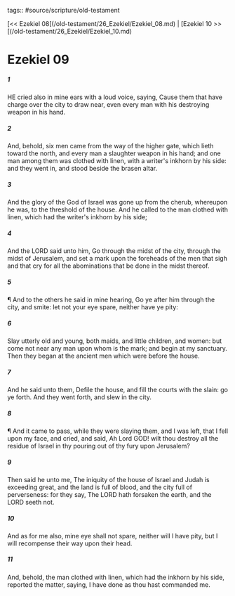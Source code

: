tags:: #source/scripture/old-testament

[<< Ezekiel 08[(/old-testament/26_Ezekiel/Ezekiel_08.md) | [Ezekiel 10 >>[(/old-testament/26_Ezekiel/Ezekiel_10.md)

# Ezekiel 09

##### 1

HE cried also in mine ears with a loud voice, saying, Cause them that have charge over the city to draw near, even every man with his destroying weapon in his hand.

##### 2

And, behold, six men came from the way of the higher gate, which lieth toward the north, and every man a slaughter weapon in his hand; and one man among them was clothed with linen, with a writer's inkhorn by his side: and they went in, and stood beside the brasen altar.

##### 3

And the glory of the God of Israel was gone up from the cherub, whereupon he was, to the threshold of the house. And he called to the man clothed with linen, which had the writer's inkhorn by his side;

##### 4

And the LORD said unto him, Go through the midst of the city, through the midst of Jerusalem, and set a mark upon the foreheads of the men that sigh and that cry for all the abominations that be done in the midst thereof.

##### 5

¶ And to the others he said in mine hearing, Go ye after him through the city, and smite: let not your eye spare, neither have ye pity:

##### 6

Slay utterly old and young, both maids, and little children, and women: but come not near any man upon whom is the mark; and begin at my sanctuary. Then they began at the ancient men which were before the house.

##### 7

And he said unto them, Defile the house, and fill the courts with the slain: go ye forth. And they went forth, and slew in the city.

##### 8

¶ And it came to pass, while they were slaying them, and I was left, that I fell upon my face, and cried, and said, Ah Lord GOD! wilt thou destroy all the residue of Israel in thy pouring out of thy fury upon Jerusalem?

##### 9

Then said he unto me, The iniquity of the house of Israel and Judah is exceeding great, and the land is full of blood, and the city full of perverseness: for they say, The LORD hath forsaken the earth, and the LORD seeth not.

##### 10

And as for me also, mine eye shall not spare, neither will I have pity, but I will recompense their way upon their head.

##### 11

And, behold, the man clothed with linen, which had the inkhorn by his side, reported the matter, saying, I have done as thou hast commanded me.
